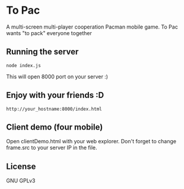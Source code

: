 # To Pac

A multi-screen multi-player cooperation Pacman mobile game. To Pac wants "to pack" everyone together

## Running the server

```shell
node index.js
```

This will open 8000 port on your server :)

## Enjoy with your friends :D

```
http://your_hostname:8000/index.html
```

## Client demo (four mobile)

Open clientDemo.html with your web explorer.
Don't forget to change frame.src to your server IP in the file.

## License

GNU GPLv3

